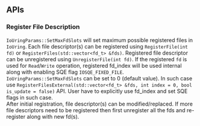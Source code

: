 ## APIs
### Register File Description
`IoUringParams::SetMaxFdSlots` will set maximum possible registered files in `IoUring`. Each file descriptor(s) can be registered using `RegisterFile(int fd)` or `RegisterFiles(std::vector<fd_t> &fds)`. Registered file descriptor can be unregistered using `UnregisterFile(int fd)`. If the registered `fd` is used for `Read`/`Write` operation, registered fd_index will be used internal along with enabling SQE flag `IOSQE_FIXED_FILE`.   
`IoUringParams::SetMaxFdSlots` can be set to 0 (default value). In such case use `RegisterFilesExternal(std::vector<fd_t> &fds, int index = 0, bool is_update = false)` API. User have to explicitly use fd_index and set SQE flags in such case.  
After initial registration, file descriptor(s) can be modified/replaced. If more file descriptors need to be registered then first unregister all the fds and re-register along with new fd(s).  

